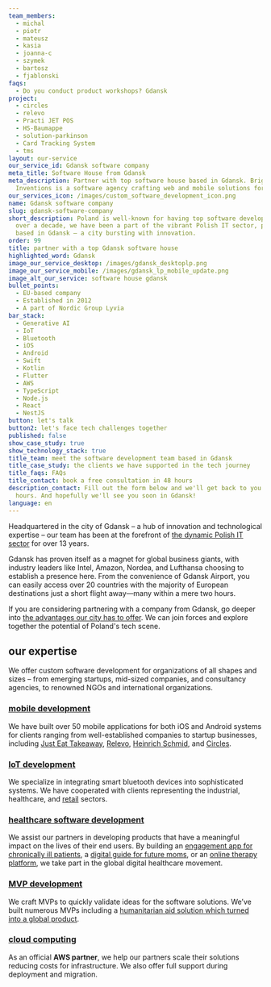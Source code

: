 ```yaml
---
team_members:
  - michal
  - piotr
  - mateusz
  - kasia
  - joanna-c
  - szymek
  - bartosz
  - fjablonski
faqs:
  - Do you conduct product workshops? Gdansk
project:
  - circles
  - relevo
  - Practi JET POS
  - HS-Baumappe
  - solution-parkinson
  - Card Tracking System
  - tms
layout: our-service
our_service_id: Gdansk software company
meta_title: Software House from Gdansk
meta_description: Partner with top software house based in Gdansk. Bright
  Inventions is a software agency crafting web and mobile solutions for clients.
our_services_icon: /images/custom_software_development_icon.png
name: Gdansk software company
slug: gdansk-software-company
short_description: Poland is well-known for having top software developers. For
  over a decade, we have been a part of the vibrant Polish IT sector, proudly
  based in Gdansk — a city bursting with innovation.
order: 99
title: partner with a top Gdansk software house
highlighted_word: Gdansk
image_our_service_desktop: /images/gdansk_desktoplp.png
image_our_service_mobile: /images/gdansk_lp_mobile_update.png
image_alt_our_service: software house gdansk
bullet_points:
  - EU-based company
  - Established in 2012
  - A part of Nordic Group Lyvia
bar_stack:
  - Generative AI
  - IoT
  - Bluetooth
  - iOS
  - Android
  - Swift
  - Kotlin
  - Flutter
  - AWS
  - TypeScript
  - Node.js
  - React
  - NestJS
button: let's talk
button2: let's face tech challenges together
published: false
show_case_study: true
show_technology_stack: true
title_team: meet the software development team based in Gdansk
title_case_study: the clients we have supported in the tech journey
title_faqs: FAQs
title_contact: book a free consultation in 48 hours
description_contact: Fill out the form below and we'll get back to you in 48
  hours. And hopefully we'll see you soon in Gdansk!
language: en
---
```

Headquartered in the city of Gdansk – a hub of innovation and technological expertise – our team has been at the forefront of [the dynamic Polish IT sector](/blog/five-things-you-should-know-about-working-with-Polish-developers/) for over 13 years.

Gdansk has proven itself as a magnet for global business giants, with industry leaders like Intel, Amazon, Nordea, and Lufthansa choosing to establish a presence here. From the convenience of Gdansk Airport, you can easily access over 20 countries with the majority of European destinations just a short flight away—many within a mere two hours.

If you are considering partnering with a company from Gdansk, go deeper into [the advantages our city has to offer](https://brightinventions.pl/blog/hiring-software-development-agency-based-in-gdansk/). We can join forces and explore together the potential of Poland's tech scene.   

## our expertise

We offer custom software development for organizations of all shapes and sizes – from emerging startups, mid-sized companies, and consultancy agencies, to renowned NGOs and international organizations.

### [mobile development](/our-areas/mobile-app-development/)

We have built over 50 mobile applications for both iOS and Android systems for clients ranging from well-established companies to startup businesses, including [Just Eat Takeaway](/projects/system-for-restaurants/), [Relevo](/projects/eco-friendly-app/), [Heinrich Schmid](/projects/document-management-apps-construction/), and [Circles](/projects/online-group-support/).

### [IoT development](/our-areas/iot-development/)

We specialize in integrating smart bluetooth devices into sophisticated systems. We have cooperated with clients representing the industrial, healthcare, and [retail](/projects/system-for-restaurants/) sectors.

### [healthcare software development](/our-areas/healthcare-software-development/)

We assist our partners in developing products that have a meaningful impact on the lives of their end users. By building an [engagement app for chronically ill patients](/projects/solution-for-parkinsons-patients/), a [digital guide for future moms](/projects/pregnancy-app/), or an [online therapy platform](/projects/online-group-support/), we take part in the global digital healthcare movement.

### [MVP development](/our-areas/mvp-development/)

We craft MVPs to quickly validate ideas for the software solutions. We’ve built numerous MVPs including a [humanitarian aid solution which turned into a global product](/projects/card-tracking-system/).

### [cloud computing](/our-areas/cloud-services/)

As an official **AWS partner**, we help our partners scale their solutions reducing costs for infrastructure. We also offer full support during deployment and migration.